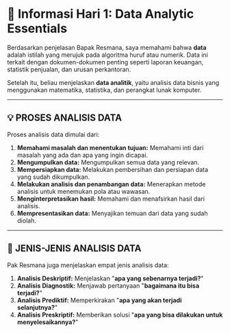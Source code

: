 # 🧠 Informasi Hari 1: Data Analytic Essentials

Berdasarkan penjelasan Bapak Resmana, saya memahami bahwa **data** adalah istilah yang merujuk pada algoritma huruf atau numerik. Data ini terkait dengan dokumen-dokumen penting seperti laporan keuangan, statistik penjualan, dan urusan perkantoran.

Setelah itu, beliau menjelaskan **data analitik**, yaitu analisis data bisnis yang menggunakan matematika, statistika, dan perangkat lunak komputer.

---

## 💡 PROSES ANALISIS DATA

Proses analisis data dimulai dari:
1.  **Memahami masalah dan menentukan tujuan:** Memahami inti dari masalah yang ada dan apa yang ingin dicapai.
2.  **Mengumpulkan data:** Mengumpulkan semua data yang relevan.
3.  **Mempersiapkan data:** Melakukan pembersihan dan persiapan data yang sudah dikumpulkan.
4.  **Melakukan analisis dan penambangan data:** Menerapkan metode analisis untuk menemukan pola atau wawasan.
5.  **Menginterpretasikan hasil:** Memahami dan menafsirkan hasil dari analisis.
6.  **Mempresentasikan data:** Menyajikan temuan dari data yang sudah diolah.

---

## 🔬 JENIS-JENIS ANALISIS DATA

Pak Resmana juga menjelaskan empat jenis analisis data:
1.  **Analisis Deskriptif:** Menjelaskan "**apa yang sebenarnya terjadi?**"
2.  **Analisis Diagnostik:** Menjawab pertanyaan "**bagaimana itu bisa terjadi?**"
3.  **Analisis Prediktif:** Memperkirakan "**apa yang akan terjadi selanjutnya?**"
4.  **Analisis Preskriptif:** Memberikan solusi "**apa yang bisa dilakukan untuk menyelesaikannya?**"
